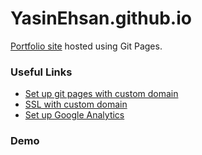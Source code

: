 # YasinEhsan.github.io

[Portfolio site](Yasinehsan.com) hosted using Git Pages.


### Useful Links
- [Set up git pages with custom domain](https://medium.com/@kimcodes/setting-up-a-web-page-with-github-pages-f77d45573ab2)
- [SSL with custom domain](https://www.youtube.com/watch?v=UK5-nO4qK9g)
- [Set up Google Analytics](https://www.youtube.com/watch?v=mXcQ7rVn3ro)


### Demo
